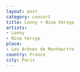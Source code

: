 ```yaml
---
layout: post
category: concert
title: Lonny + Nina Versyp
artists: 
- Lonny
- Nina Versyp
place: 
- Les Arènes de Montmartre
country: France
city: Paris
---
```


